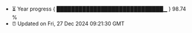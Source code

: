 - ⏳ Year progress { █████████████████████████████▁ } 98.74 %
- ⏰ Updated on Fri, 27 Dec 2024 09:21:30 GMT

